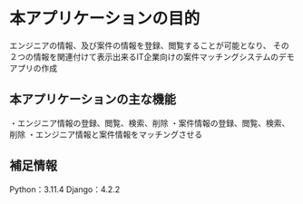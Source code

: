 # 本アプリケーションの目的
エンジニアの情報、及び案件の情報を登録、閲覧することが可能となり、
その２つの情報を関連付けて表示出来るIT企業向けの案件マッチングシステムのデモアプリの作成

## 本アプリケーションの主な機能
・エンジニア情報の登録、閲覧、検索、削除
・案件情報の登録、閲覧、検索、削除
・エンジニア情報と案件情報をマッチングさせる

## 補足情報
Python：3.11.4
Django：4.2.2
